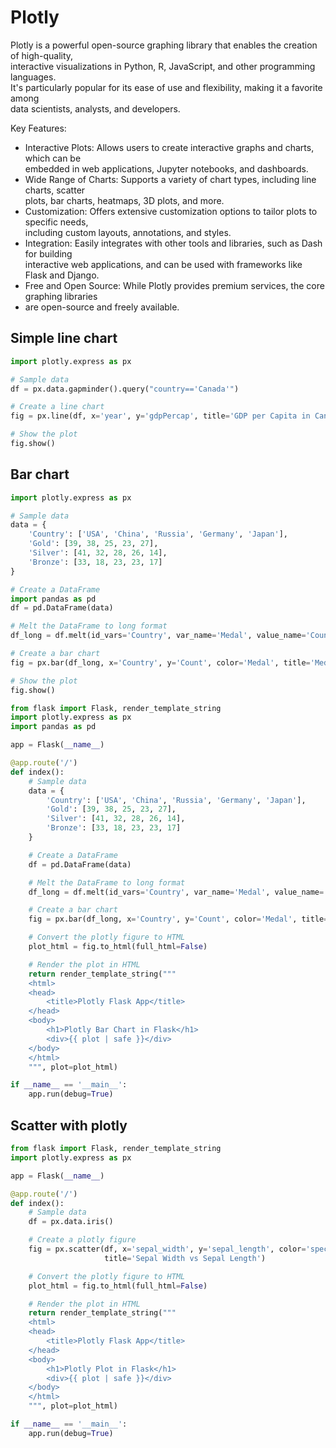 # Plotly

Plotly is a powerful open-source graphing library that enables the creation of high-quality,  
interactive visualizations in Python, R, JavaScript, and other programming languages.  
It's particularly popular for its ease of use and flexibility, making it a favorite among   
data scientists, analysts, and developers.

Key Features:
- Interactive Plots: Allows users to create interactive graphs and charts, which can be  
  embedded in web applications, Jupyter notebooks, and dashboards.  
- Wide Range of Charts: Supports a variety of chart types, including line charts, scatter   
  plots, bar charts, heatmaps, 3D plots, and more.  
- Customization: Offers extensive customization options to tailor plots to specific needs,  
  including custom layouts, annotations, and styles.  
- Integration: Easily integrates with other tools and libraries, such as Dash for building  
  interactive web applications, and can be used with frameworks like Flask and Django. 
- Free and Open Source: While Plotly provides premium services, the core graphing libraries 
- are open-source and freely available. 

## Simple line chart

```python
import plotly.express as px

# Sample data
df = px.data.gapminder().query("country=='Canada'")

# Create a line chart
fig = px.line(df, x='year', y='gdpPercap', title='GDP per Capita in Canada')

# Show the plot
fig.show()
```

## Bar chart

```python
import plotly.express as px

# Sample data
data = {
    'Country': ['USA', 'China', 'Russia', 'Germany', 'Japan'],
    'Gold': [39, 38, 25, 23, 27],
    'Silver': [41, 32, 28, 26, 14],
    'Bronze': [33, 18, 23, 23, 17]
}

# Create a DataFrame
import pandas as pd
df = pd.DataFrame(data)

# Melt the DataFrame to long format
df_long = df.melt(id_vars='Country', var_name='Medal', value_name='Count')

# Create a bar chart
fig = px.bar(df_long, x='Country', y='Count', color='Medal', title='Medals Won by Country')

# Show the plot
fig.show()
```

```python
from flask import Flask, render_template_string
import plotly.express as px
import pandas as pd

app = Flask(__name__)

@app.route('/')
def index():
    # Sample data
    data = {
        'Country': ['USA', 'China', 'Russia', 'Germany', 'Japan'],
        'Gold': [39, 38, 25, 23, 27],
        'Silver': [41, 32, 28, 26, 14],
        'Bronze': [33, 18, 23, 23, 17]
    }

    # Create a DataFrame
    df = pd.DataFrame(data)

    # Melt the DataFrame to long format
    df_long = df.melt(id_vars='Country', var_name='Medal', value_name='Count')

    # Create a bar chart
    fig = px.bar(df_long, x='Country', y='Count', color='Medal', title='Medals Won by Country')

    # Convert the plotly figure to HTML
    plot_html = fig.to_html(full_html=False)

    # Render the plot in HTML
    return render_template_string("""
    <html>
    <head>
        <title>Plotly Flask App</title>
    </head>
    <body>
        <h1>Plotly Bar Chart in Flask</h1>
        <div>{{ plot | safe }}</div>
    </body>
    </html>
    """, plot=plot_html)

if __name__ == '__main__':
    app.run(debug=True)
```


## Scatter with plotly


```python
from flask import Flask, render_template_string
import plotly.express as px

app = Flask(__name__)

@app.route('/')
def index():
    # Sample data
    df = px.data.iris()

    # Create a plotly figure
    fig = px.scatter(df, x='sepal_width', y='sepal_length', color='species',
                     title='Sepal Width vs Sepal Length')

    # Convert the plotly figure to HTML
    plot_html = fig.to_html(full_html=False)

    # Render the plot in HTML
    return render_template_string("""
    <html>
    <head>
        <title>Plotly Flask App</title>
    </head>
    <body>
        <h1>Plotly Plot in Flask</h1>
        <div>{{ plot | safe }}</div>
    </body>
    </html>
    """, plot=plot_html)

if __name__ == '__main__':
    app.run(debug=True)

```
